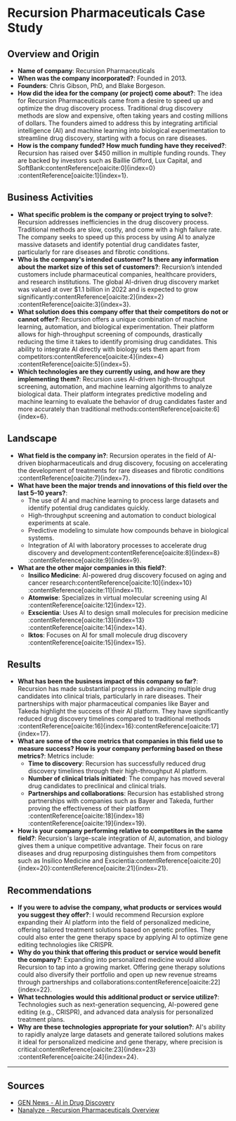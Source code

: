# Recursion Pharmaceuticals Case Study

## Overview and Origin

- **Name of company**: Recursion Pharmaceuticals
- **When was the company incorporated?**: Founded in 2013.
- **Founders**: Chris Gibson, PhD, and Blake Borgeson.
- **How did the idea for the company (or project) come about?**: The idea for Recursion Pharmaceuticals came from a desire to speed up and optimize the drug discovery process. Traditional drug discovery methods are slow and expensive, often taking years and costing millions of dollars. The founders aimed to address this by integrating artificial intelligence (AI) and machine learning into biological experimentation to streamline drug discovery, starting with a focus on rare diseases.
- **How is the company funded? How much funding have they received?**: Recursion has raised over $450 million in multiple funding rounds. They are backed by investors such as Baillie Gifford, Lux Capital, and SoftBank&#8203;:contentReference[oaicite:0]{index=0}&#8203;:contentReference[oaicite:1]{index=1}.

## Business Activities

- **What specific problem is the company or project trying to solve?**: Recursion addresses inefficiencies in the drug discovery process. Traditional methods are slow, costly, and come with a high failure rate. The company seeks to speed up this process by using AI to analyze massive datasets and identify potential drug candidates faster, particularly for rare diseases and fibrotic conditions.
- **Who is the company's intended customer? Is there any information about the market size of this set of customers?**: Recursion’s intended customers include pharmaceutical companies, healthcare providers, and research institutions. The global AI-driven drug discovery market was valued at over $1.1 billion in 2022 and is expected to grow significantly&#8203;:contentReference[oaicite:2]{index=2}&#8203;:contentReference[oaicite:3]{index=3}.
- **What solution does this company offer that their competitors do not or cannot offer?**: Recursion offers a unique combination of machine learning, automation, and biological experimentation. Their platform allows for high-throughput screening of compounds, drastically reducing the time it takes to identify promising drug candidates. This ability to integrate AI directly with biology sets them apart from competitors&#8203;:contentReference[oaicite:4]{index=4}&#8203;:contentReference[oaicite:5]{index=5}.
- **Which technologies are they currently using, and how are they implementing them?**: Recursion uses AI-driven high-throughput screening, automation, and machine learning algorithms to analyze biological data. Their platform integrates predictive modeling and machine learning to evaluate the behavior of drug candidates faster and more accurately than traditional methods&#8203;:contentReference[oaicite:6]{index=6}.

## Landscape

- **What field is the company in?**: Recursion operates in the field of AI-driven biopharmaceuticals and drug discovery, focusing on accelerating the development of treatments for rare diseases and fibrotic conditions&#8203;:contentReference[oaicite:7]{index=7}.
- **What have been the major trends and innovations of this field over the last 5–10 years?**:
    - The use of AI and machine learning to process large datasets and identify potential drug candidates quickly.
    - High-throughput screening and automation to conduct biological experiments at scale.
    - Predictive modeling to simulate how compounds behave in biological systems.
    - Integration of AI with laboratory processes to accelerate drug discovery and development&#8203;:contentReference[oaicite:8]{index=8}&#8203;:contentReference[oaicite:9]{index=9}.
- **What are the other major companies in this field?**:
    - **Insilico Medicine**: AI-powered drug discovery focused on aging and cancer research&#8203;:contentReference[oaicite:10]{index=10}&#8203;:contentReference[oaicite:11]{index=11}.
    - **Atomwise**: Specializes in virtual molecular screening using AI&#8203;:contentReference[oaicite:12]{index=12}.
    - **Exscientia**: Uses AI to design small molecules for precision medicine&#8203;:contentReference[oaicite:13]{index=13}&#8203;:contentReference[oaicite:14]{index=14}.
    - **Iktos**: Focuses on AI for small molecule drug discovery&#8203;:contentReference[oaicite:15]{index=15}.

## Results

- **What has been the business impact of this company so far?**: Recursion has made substantial progress in advancing multiple drug candidates into clinical trials, particularly in rare diseases. Their partnerships with major pharmaceutical companies like Bayer and Takeda highlight the success of their AI platform. They have significantly reduced drug discovery timelines compared to traditional methods&#8203;:contentReference[oaicite:16]{index=16}&#8203;:contentReference[oaicite:17]{index=17}.
- **What are some of the core metrics that companies in this field use to measure success? How is your company performing based on these metrics?**: Metrics include:
    - **Time to discovery**: Recursion has successfully reduced drug discovery timelines through their high-throughput AI platform.
    - **Number of clinical trials initiated**: The company has moved several drug candidates to preclinical and clinical trials.
    - **Partnerships and collaborations**: Recursion has established strong partnerships with companies such as Bayer and Takeda, further proving the effectiveness of their platform&#8203;:contentReference[oaicite:18]{index=18}&#8203;:contentReference[oaicite:19]{index=19}.
- **How is your company performing relative to competitors in the same field?**: Recursion's large-scale integration of AI, automation, and biology gives them a unique competitive advantage. Their focus on rare diseases and drug repurposing distinguishes them from competitors such as Insilico Medicine and Exscientia&#8203;:contentReference[oaicite:20]{index=20}&#8203;:contentReference[oaicite:21]{index=21}.

## Recommendations

- **If you were to advise the company, what products or services would you suggest they offer?**: I would recommend Recursion explore expanding their AI platform into the field of personalized medicine, offering tailored treatment solutions based on genetic profiles. They could also enter the gene therapy space by applying AI to optimize gene editing technologies like CRISPR.
- **Why do you think that offering this product or service would benefit the company?**: Expanding into personalized medicine would allow Recursion to tap into a growing market. Offering gene therapy solutions could also diversify their portfolio and open up new revenue streams through partnerships and collaborations&#8203;:contentReference[oaicite:22]{index=22}.
- **What technologies would this additional product or service utilize?**: Technologies such as next-generation sequencing, AI-powered gene editing (e.g., CRISPR), and advanced data analysis for personalized treatment plans.
- **Why are these technologies appropriate for your solution?**: AI's ability to rapidly analyze large datasets and generate tailored solutions makes it ideal for personalized medicine and gene therapy, where precision is critical&#8203;:contentReference[oaicite:23]{index=23}&#8203;:contentReference[oaicite:24]{index=24}.

---

## Sources

- [GEN News - AI in Drug Discovery](https://www.genengnews.com/)
- [Nanalyze - Recursion Pharmaceuticals Overview](https://www.nanalyze.com/)
